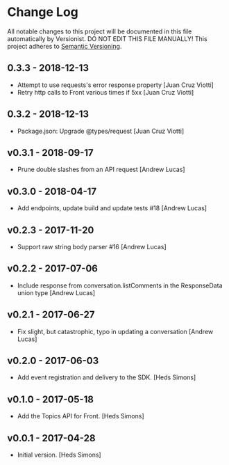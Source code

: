 # Change Log

All notable changes to this project will be documented in this file
automatically by Versionist. DO NOT EDIT THIS FILE MANUALLY!
This project adheres to [Semantic Versioning](http://semver.org/).

## 0.3.3 - 2018-12-13

* Attempt to use requests's error response property [Juan Cruz Viotti]
* Retry http calls to Front various times if 5xx [Juan Cruz Viotti]

## 0.3.2 - 2018-12-13

* Package.json: Upgrade @types/request [Juan Cruz Viotti]

## v0.3.1 - 2018-09-17

* Prune double slashes from an API request [Andrew Lucas]

## v0.3.0 - 2018-04-17

* Add endpoints, update build and update tests #18 [Andrew Lucas]

## v0.2.3 - 2017-11-20

* Support raw string body parser #16 [Andrew Lucas]

## v0.2.2 - 2017-07-06

* Include response from conversation.listComments in the ResponseData union type [Andrew Lucas]

## v0.2.1 - 2017-06-27

* Fix slight, but catastrophic, typo in updating a conversation [Andrew Lucas]

## v0.2.0 - 2017-06-03

* Add event registration and delivery to the SDK. [Heds Simons]

## v0.1.0 - 2017-05-18

* Add the Topics API for Front. [Heds Simons]

## v0.0.1 - 2017-04-28

* Initial version. [Heds Simons]
